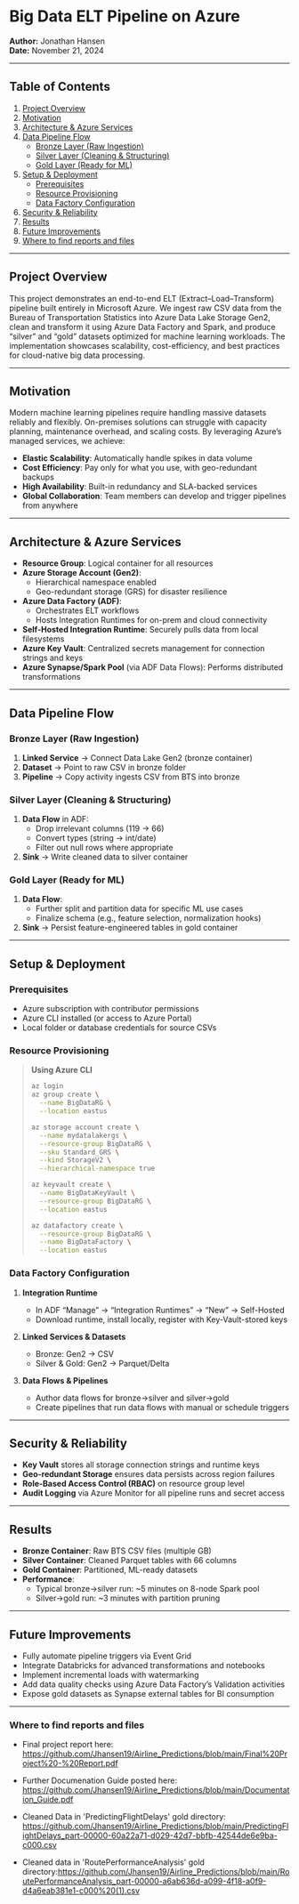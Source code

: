 # Big Data ELT Pipeline on Azure

**Author:** Jonathan Hansen  
**Date:** November 21, 2024  

---

## Table of Contents

1. [Project Overview](#project-overview)  
2. [Motivation](#motivation)  
3. [Architecture & Azure Services](#architecture--azure-services)  
4. [Data Pipeline Flow](#data-pipeline-flow)  
   - [Bronze Layer (Raw Ingestion)](#bronze-layer-raw-ingestion)  
   - [Silver Layer (Cleaning & Structuring)](#silver-layer-cleaning--structuring)  
   - [Gold Layer (Ready for ML)](#gold-layer-ready-for-ml)  
5. [Setup & Deployment](#setup--deployment)  
   - [Prerequisites](#prerequisites)  
   - [Resource Provisioning](#resource-provisioning)  
   - [Data Factory Configuration](#data-factory-configuration)  
6. [Security & Reliability](#security--reliability)  
7. [Results](#results)  
8. [Future Improvements](#future-improvements)  
9. [Where to find reports and files](#Where-to-find-reports-and-files) 

---

## Project Overview

This project demonstrates an end-to-end ELT (Extract–Load–Transform) pipeline built entirely in Microsoft Azure. We ingest raw CSV data from the Bureau of Transportation Statistics into Azure Data Lake Storage Gen2, clean and transform it using Azure Data Factory and Spark, and produce “silver” and “gold” datasets optimized for machine learning workloads. The implementation showcases scalability, cost-efficiency, and best practices for cloud-native big data processing.

---

## Motivation

Modern machine learning pipelines require handling massive datasets reliably and flexibly. On-premises solutions can struggle with capacity planning, maintenance overhead, and scaling costs. By leveraging Azure’s managed services, we achieve:

- **Elastic Scalability**: Automatically handle spikes in data volume  
- **Cost Efficiency**: Pay only for what you use, with geo-redundant backups  
- **High Availability**: Built-in redundancy and SLA-backed services  
- **Global Collaboration**: Team members can develop and trigger pipelines from anywhere  

---

## Architecture & Azure Services

- **Resource Group**: Logical container for all resources  
- **Azure Storage Account (Gen2)**:  
  - Hierarchical namespace enabled  
  - Geo-redundant storage (GRS) for disaster resilience  
- **Azure Data Factory (ADF)**:  
  - Orchestrates ELT workflows  
  - Hosts Integration Runtimes for on-prem and cloud connectivity  
- **Self-Hosted Integration Runtime**: Securely pulls data from local filesystems  
- **Azure Key Vault**: Centralized secrets management for connection strings and keys  
- **Azure Synapse/Spark Pool** (via ADF Data Flows): Performs distributed transformations  

---

## Data Pipeline Flow

### Bronze Layer (Raw Ingestion)
1. **Linked Service** → Connect Data Lake Gen2 (bronze container)  
2. **Dataset** → Point to raw CSV in bronze folder  
3. **Pipeline** → Copy activity ingests CSV from BTS into bronze

### Silver Layer (Cleaning & Structuring)
1. **Data Flow** in ADF:  
   - Drop irrelevant columns (119 → 66)  
   - Convert types (string → int/date)  
   - Filter out null rows where appropriate  
2. **Sink** → Write cleaned data to silver container

### Gold Layer (Ready for ML)
1. **Data Flow**:  
   - Further split and partition data for specific ML use cases  
   - Finalize schema (e.g., feature selection, normalization hooks)  
2. **Sink** → Persist feature-engineered tables in gold container

---

## Setup & Deployment

### Prerequisites

- Azure subscription with contributor permissions  
- Azure CLI installed (or access to Azure Portal)  
- Local folder or database credentials for source CSVs  

### Resource Provisioning

> **Using Azure CLI**  
> ```bash
> az login
> az group create \
>   --name BigDataRG \
>   --location eastus
> 
> az storage account create \
>   --name mydatalakergs \
>   --resource-group BigDataRG \
>   --sku Standard_GRS \
>   --kind StorageV2 \
>   --hierarchical-namespace true
> 
> az keyvault create \
>   --name BigDataKeyVault \
>   --resource-group BigDataRG \
>   --location eastus
> 
> az datafactory create \
>   --resource-group BigDataRG \
>   --name BigDataFactory \
>   --location eastus
> ```

### Data Factory Configuration

1. **Integration Runtime**  
   - In ADF “Manage” → “Integration Runtimes” → “New” → Self-Hosted  
   - Download runtime, install locally, register with Key-Vault-stored keys  

2. **Linked Services & Datasets**  
   - Bronze: Gen2 → CSV  
   - Silver & Gold: Gen2 → Parquet/Delta  

3. **Data Flows & Pipelines**  
   - Author data flows for bronze→silver and silver→gold  
   - Create pipelines that run data flows with manual or schedule triggers  

---

## Security & Reliability

- **Key Vault** stores all storage connection strings and runtime keys  
- **Geo-redundant Storage** ensures data persists across region failures  
- **Role-Based Access Control (RBAC)** on resource group level  
- **Audit Logging** via Azure Monitor for all pipeline runs and secret access  

---

## Results

- **Bronze Container**: Raw BTS CSV files (multiple GB)  
- **Silver Container**: Cleaned Parquet tables with 66 columns  
- **Gold Container**: Partitioned, ML-ready datasets  
- **Performance**:  
  - Typical bronze→silver run: ~5 minutes on 8-node Spark pool  
  - Silver→gold run: ~3 minutes with partition pruning  

---

## Future Improvements

- Fully automate pipeline triggers via Event Grid  
- Integrate Databricks for advanced transformations and notebooks  
- Implement incremental loads with watermarking  
- Add data quality checks using Azure Data Factory’s Validation activities  
- Expose gold datasets as Synapse external tables for BI consumption  

---

### Where to find reports and files
- Final project report here: https://github.com/Jhansen19/Airline_Predictions/blob/main/Final%20Project%20-%20Report.pdf

- Further Documenation Guide posted here: https://github.com/Jhansen19/Airline_Predictions/blob/main/Documentation_Guide.pdf

- Cleaned Data in 'PredictingFlightDelays' gold directory: https://github.com/Jhansen19/Airline_Predictions/blob/main/PredictingFlightDelays_part-00000-60a22a71-d029-42d7-bbfb-42544de6e9ba-c000.csv

- Cleaned data in 'RoutePerformanceAnalysis' gold directory:https://github.com/Jhansen19/Airline_Predictions/blob/main/RoutePerformanceAnalysis_part-00000-a6ab636d-a099-4f18-a0f9-d4a6eab381e1-c000%20(1).csv
